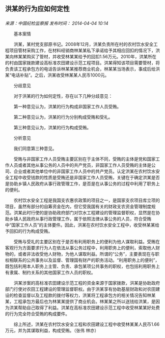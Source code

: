 ## 洪某的行为应如何定性

### 

_来源：中国纪检监察报_ _发布时间： 2014-04-04 10:14_

　　基本案情

　　洪某，某村党支部原书记。2008年12月，洪某负责所在村的农村饮水安全工程项目管材采购工作，在材料经销商林某某私下承诺给予其相应回扣的情况下，洪某向林某某购买了管材，并收受林某某给予的回扣1.56万元。2010年，洪某所在的村由国家拨款建设高标准农田建设示范工程项目。洪某得知该项目需要管材，将负责该工程承包方的电话告诉林某某推荐商业机会，林某某当场表示，事成后给洪某“电话补贴”。之后，洪某收受林某某人民币1000元。

　　分歧意见

　　对于洪某的行为如何定性，存在以下几种分歧意见：

　　第一种意见认为，洪某的行为构成非国家工作人员受贿。

　　第二种意见认为，洪某的行为分别构成受贿和受礼。

　　第三种意见认为，洪某的行为构成受贿。

　　分析意见

　　我们同意第三种意见。

　　受贿与非国家工作人员受贿主要区别在于主体不同，受贿的主体是党和国家工作人员或者其他从事公务的人员中的共产党员，非国家工作人员受贿的主体是公司、企业或者其他单位中的非国家工作人员中的共产党员。认定洪某在农村饮水安全工程中收受钱款的性质是受贿还是非国家工作人员受贿，关键在于确定洪某是否是协助乡镇人民政府从事行政管理工作，是否是在从事公务的过程中利用了职务上的便利。

　　农村饮水安全工程是我国支农惠农政策的项目之一，是国家支农项目库立项的项目，虽然有部分的自筹资金在内，但它受我国有关的财政支农资金管理制度规范。洪某此时行使的是协助政府部门对饮水工程建设的管理监督职权，显然是在协助乡镇人民政府从事行政管理工作，属于依照法律从事公务的人员，符合受贿中“国家工作人员”的主体要件。因此，洪某在农村饮水安全工程中，收受林某某给予回扣的行为构成受贿。

　　受贿与受礼的主要区别在于是否有利用职务上的便利为他人谋取利益。受贿在客观行为方面要求行为人在依法从事公务过程中，利用职务上的便利，索取他人财物的，或者非法收受他人财物，为他人谋取利益。所谓的“公务”，主要表现在与职权相联系的公共事务以及监督、管理国有财产的职务活动。“利用职务上的便利”，既包括利用本人职务上主管、负责、承包某项公共事务的职权，也包括利用职务上有隶属、制约关系的其他国家工作人员的职权。

　　洪某涉案的高标准农田建设示范工程的资金来源于国家拨款，洪某是协助政府部门行使对农田工程建设的管理监督职权。由于洪某享有协助基层财政和对农田建设的检查监督以及工程款的拨付等权力，洪某将工程承包方的相关情况告知林某某，工程承包方最后也为林某某提供了商业机会。林某某之所以送钱给洪某，是因为洪某帮助自己取得了利益。洪某在高标准农田建设示范工程中收受林某某好处费的行为完全符合受贿的构成要件。

　　综上所述，洪某在农村饮水安全工程和农田建设工程中收受林某某人民币1.66万元，并为其谋取利益，构成受贿。（张伟 林亦）